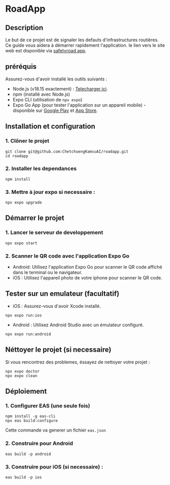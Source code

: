 # RoadApp


## Description
Le but de ce projet est de signaler les defauts d'infrastructures routières. Ce guide vous aidera à démarrer rapidement l'application. le lien vers le site web est disponible via [safetyroad app](https://safetyroad.onrender.com/).

## préréquis
Assurez-vous d'avoir installé les outils suivants : 

* Node.js (v18.15 exactement) : [Telecharger ici](https://nodejs.org/en).
* npm (installé avec Node.js)
* Expo CLI (utilisation de `npx expo`)
* Expo Go App (pour tester l'application sur un appareil mobile) - disponible sur [Google Play](https://play.google.com/store/games?pli=1)
 et [App Store](https://www.apple.com/app-store/).

## Installation et configuration

### 1. Clôner le projet
```
git clone git@github.com:ChetchuengKamsuAI/roadapp.git
cd roadapp
```
### 2. Installer les dependances
```
npm install
```
### 3. Mettre à jour expo si necessaire :
```
npx expo upgrade
```

## Démarrer le projet 

### 1. Lancer le serveur de developpement
```
npx expo start
```
### 2. Scanner le QR code avec l'application Expo Go

* Android:
Utilisez l'application Expo Go pour scanner le QR code affiché dans le terminal ou le navigateur.
* iOS : 
Utilisez l'appareil photo de votre iphone pour scanner le QR code.

## Tester sur un emulateur (facultatif)

* iOS : Assurez-vous d'avoir Xcode installé.
```
npx expo run:ios
```
* Android : Utilisez Android Studio avec un émulateur configuré.
```
npx expo run:android
```

## Néttoyer le projet (si necessaire)
Si vous rencontrez des problemes, éssayez de nettoyer votre projet : 
```
npx expo doctor
npx expo clean
```

## Déploiement 
### 1. Configurer EAS (une seule fois)
```
npm install -g eas-cli
npx eas build:configure
```
Cette commande va generer un fichier `eas.json`

### 2. Construire pour Android
```
eas build -p android
```

### 3. Construire pour iOS (si necessaire) : 
```
eas build -p ios
```

